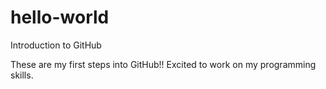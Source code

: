 # hello-world
Introduction to GitHub


These are my first steps into GitHub!! Excited to work on my programming skills.
